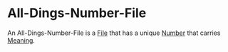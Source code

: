 # All-Dings-Number-File

An All-Dings-Number-File is a [File](9000007.md) that has a unique [Number](60000.md) that carries [Meaning](60002.md).